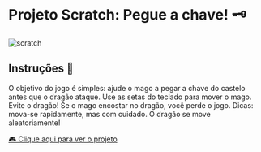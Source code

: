 # Projeto Scratch: Pegue a chave! 🗝
![scratch](https://github.com/user-attachments/assets/27ce21ff-1840-40ef-bc0f-2e3e7b7927f8)

## Instruções 👀
O objetivo do jogo é simples: ajude o mago a pegar a chave do castelo antes que o dragão ataque.
Use as setas do teclado para mover o mago.
Evite o dragão! Se o mago encostar no dragão, você perde o jogo.
Dicas: mova-se rapidamente, mas com cuidado. O dragão se move aleatoriamente!

<a href="https://scratch.mit.edu/projects/1070382662/" title="View now"> 🎮 Clique aqui para ver o projeto</a>

